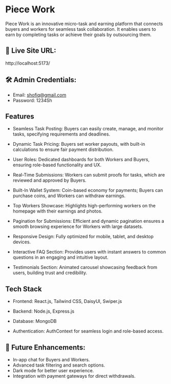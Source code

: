 
# Piece Work


Piece Work is an innovative micro-task and earning platform that connects buyers and workers for seamless task collaboration. It enables users to earn by completing tasks or achieve their goals by outsourcing them.




## 🔗 Live Site URL:
http://localhost:5173/


## 🛠️ Admin Credentials:

- Email: shofiq@gmail.com 
- Password: 1234Sh


## Features

- Seamless Task Posting: Buyers can easily create, manage, and monitor tasks, specifying requirements and deadlines.

- Dynamic Task Pricing: Buyers set worker payouts, with built-in calculations to ensure fair payment distribution.

- User Roles: Dedicated dashboards for both Workers and Buyers, ensuring role-based functionality and UX.

- Real-Time Submissions: Workers can submit proofs for tasks, which are reviewed and approved by Buyers.
- Built-In Wallet System: Coin-based economy for payments; Buyers can purchase coins, and Workers can withdraw earnings.

- Top Workers Showcase: Highlights high-performing workers on the homepage with their earnings and photos.

- Pagination for Submissions: Efficient and dynamic pagination ensures a smooth browsing experience for Workers with large datasets.

- Responsive Design: Fully optimized for mobile, tablet, and desktop devices.

- Interactive FAQ Section: Provides users with instant answers to common questions in an engaging and intuitive layout.
- Testimonials Section: Animated carousel showcasing feedback from users, building trust and credibility.





## Tech Stack

- Frontend: React.js, Tailwind CSS, DaisyUI, Swiper.js

- Backend: Node.js, Express.js
- Database: MongoDB
- Authentication: AuthContext for seamless login and role-based access.


## 📌 Future Enhancements:
- In-app chat for Buyers and Workers.
- Advanced task filtering and search options.
- Dark mode for better user experience.
- Integration with payment gateways for direct withdrawals.



